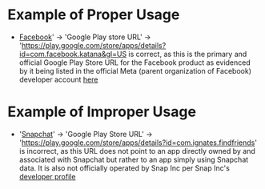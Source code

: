 # Example of Proper Usage
* [Facebook](https://golden.com/wiki/Facebook_(platform)-3R5)' -> 'Google Play store URL' -> 'https://play.google.com/store/apps/details?id=com.facebook.katana&gl=US is correct, as this is the primary and official Google Play Store URL for the Facebook product as evidenced by it being listed in the official Meta (parent organization of Facebook) developer account [here](https://play.google.com/store/apps/developer?id=Meta+Platforms,+Inc.&gl=US)

# Example of Improper Usage
* '[Snapchat](https://golden.com/wiki/Instagram-GP4KKM)' -> 'Google Play Store URL' -> 'https://play.google.com/store/apps/details?id=com.ignates.findfriends' is incorrect, as this URL does not point to an app directly owned by and associated with Snapchat but rather to an app simply using Snapchat data. It is also not officially operated by Snap Inc per Snap Inc's [developer profile](https://play.google.com/store/apps/developer?id=Snap+Inc)